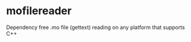 mofilereader
============

Dependency free .mo file (gettext) reading on any platform that supports C++
